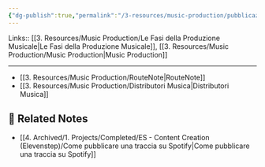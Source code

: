 ```yaml
---
{"dg-publish":true,"permalink":"/3-resources/music-production/pubblicazione-musica/","tags":["type/note"]}
---
```


Links:: [[3. Resources/Music Production/Le Fasi della Produzione Musicale\|Le Fasi della Produzione Musicale]], [[3. Resources/Music Production/Music Production\|Music Production]]

---

- [[3. Resources/Music Production/RouteNote\|RouteNote]]
- [[3. Resources/Music Production/Distributori Musica\|Distributori Musica]]




## 🔗 Related Notes

- [[4. Archived/1. Projects/Completed/ES - Content Creation (Elevenstep)/Come pubblicare una traccia su Spotify\|Come pubblicare una traccia su Spotify]]

